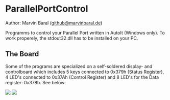 # ParallelPortControl
Author: Marvin Baral (github@marvinbaral.de)

Programms to control your Parallel Port written in AutoIt (Windows only). To work properely, the stdout32.dll has to be installed on your PC.
## The Board
Some of the programs are specialized on a self-soldered display- and controlboard which includes 5 keys connected to 0x379h (Status Register), 4 LED's connected to 0x37Ah (Control Register) and 8 LED's for the Data register: 0x378h. See below:

![](https://www.marvinbaral.de/image/jpeg/Uploads/ParallelPort/1.jpg)
![](https://www.marvinbaral.de/image/jpeg/Uploads/ParallelPort/3.jpg)
